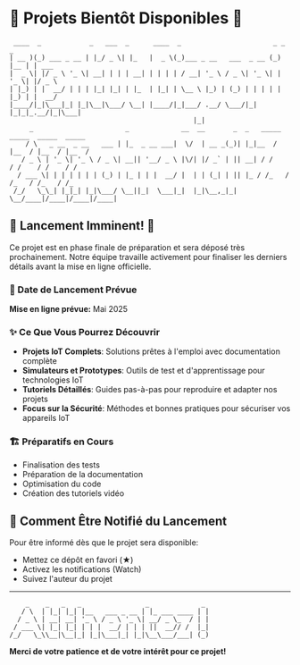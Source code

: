 # 🚀 Projets Bientôt Disponibles 🚀

```
 ____  _            _   ___  _      ____  _                       _ _     _      
| __ )(_) ___ _ __ | |_/ _ \| |_   |  _ \(_)___ _ __   ___  _ __ (_) |__ | | ___ 
|  _ \| |/ _ \ '_ \| __| | | | __| | | | | / __| '_ \ / _ \| '_ \| | '_ \| |/ _ \
| |_) | |  __/ | | | |_| |_| | |_  | |_| | \__ \ |_) | (_) | | | | | |_) | |  __/
|____/|_|\___|_| |_|\__|\___/ \__| |____/|_|___/ .__/ \___/|_| |_|_|_.__/|_|\___|
                                              |_|                                
     _                       _             __  __       _  _   _____  _____  _____  _____ 
    / \   _ __  _ __   ___ | |_  _ __ ___|  \/  | __ _(_)| |_|__  / |__  / |__  / |__  / 
   / _ \ | '_ \| '_ \ / _ \| __|| '__/ _ \ |\/| |/ _` | || __| / /    / /    / /    / /  
  / ___ \| | | | | | | (_) | |_ | | |  __/ |  | | (_| | || |_ / /_   / /_   / /_   / /_  
 /_/   \_\_| |_|_| |_|\___/ \__||_|  \___|_|  |_|\__,_|_| \__/____|/____|/____|/____|
```

## 🔔 Lancement Imminent! 🔔

Ce projet est en phase finale de préparation et sera déposé très prochainement. Notre équipe travaille activement pour finaliser les derniers détails avant la mise en ligne officielle.

### 📅 Date de Lancement Prévue

**Mise en ligne prévue:** Mai 2025

### ✨ Ce Que Vous Pourrez Découvrir

- **Projets IoT Complets**: Solutions prêtes à l'emploi avec documentation complète
- **Simulateurs et Prototypes**: Outils de test et d'apprentissage pour technologies IoT
- **Tutoriels Détaillés**: Guides pas-à-pas pour reproduire et adapter nos projets
- **Focus sur la Sécurité**: Méthodes et bonnes pratiques pour sécuriser vos appareils IoT

### 🏗️ Préparatifs en Cours

- Finalisation des tests
- Préparation de la documentation
- Optimisation du code
- Création des tutoriels vidéo

## 👀 Comment Être Notifié du Lancement

Pour être informé dès que le projet sera disponible:

- Mettez ce dépôt en favori (★)
- Activez les notifications (Watch)
- Suivez l'auteur du projet

---

```
    _    _   _   _                _             _ 
   / \  | |_| |_| |__   ___ _ __ | |_ ___ ____ | |
  / _ \ | __| __| '_ \ / _ \ '_ \| __/ _ \_  / | |
 / ___ \| |_| |_| | | |  __/ | | | ||  __// /  |_|
/_/   \_\\__|\__|_| |_|\___|_| |_|\__\___/___| (_)
```

**Merci de votre patience et de votre intérêt pour ce projet!**


